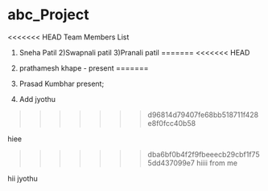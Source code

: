 # abc_Project
<<<<<<< HEAD
Team Members List
1) Sneha Patil
2)Swapnali patil
3)Pranali patil
=======
<<<<<<< HEAD
1) prathamesh khape - present
=======

1) Prasad Kumbhar present;
2) Add jyothu
>>>>>>> d96814d79407fe68bb518711f428e8f0fcc40b58

hiee
>>>>>>> dba6bf0b4f2f9fbeeecb29cbf1f755dd437099e7
hiiii from me 



hii jyothu